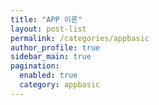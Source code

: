 ```yaml
---
title: "APP 이론"
layout: post-list
permalink: /categories/appbasic
author_profile: true
sidebar_main: true
pagination: 
  enabled: true
  category: appbasic
---
```

